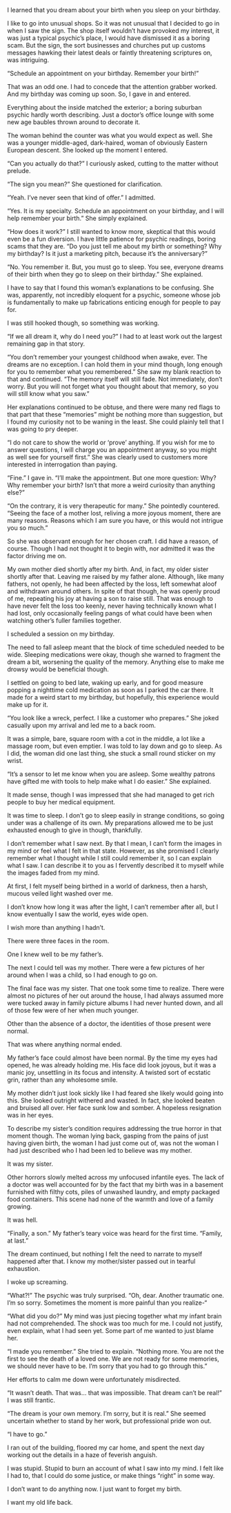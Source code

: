
I learned that you dream about your birth when you sleep on your birthday.

I like to go into unusual shops. So it was not unusual that I decided to go in when I saw the sign. The shop itself wouldn’t have provoked my interest, it was just a typical psychic’s place, I would have dismissed it as a boring scam. But the sign, the sort businesses and churches put up customs messages hawking their latest deals or faintly threatening scriptures on, was intriguing.

“Schedule an appointment on your birthday. Remember your birth!”

That was an odd one. I had to concede that the attention grabber worked. And my birthday was coming up soon. So, I gave in and entered. 

Everything about the inside matched the exterior; a boring suburban psychic hardly worth describing. Just a doctor’s office lounge with some new age baubles thrown around to decorate it.

The woman behind the counter was what you would expect as well. She was a younger middle-aged, dark-haired, woman of obviously Eastern European descent. She looked up the moment I entered. 

“Can you actually do that?” I curiously asked, cutting to the matter without prelude. 

“The sign you mean?” She questioned for clarification.

“Yeah. I’ve never seen that kind of offer.” I admitted. 

“Yes. It is my specialty. Schedule an appointment on your birthday, and I will help remember your birth.” She simply explained.

“How does it work?” I still wanted to know more, skeptical that this would even be a fun diversion. I have little patience for psychic readings, boring scams that they are. “Do you just tell me about my birth or something? Why my birthday? Is it just a marketing pitch, because it’s the anniversary?”

“No. You remember it. But, you must go to sleep. You see, everyone dreams of their birth when they go to sleep on their birthday.” She explained. 

I have to say that I found this woman’s explanations to be confusing. She was, apparently, not incredibly eloquent for a psychic, someone whose job is fundamentally to make up fabrications enticing enough for people to pay for.

I was still hooked though, so something was working.

“If we all dream it, why do I need you?” I had to at least work out the largest remaining gap in that story. 

“You don’t remember your youngest childhood when awake, ever. The dreams are no exception. I can hold them in your mind though, long enough for you to remember what you remembered.” She saw my blank reaction to that and continued. “The memory itself will still fade. Not immediately, don’t worry. But you will not forget what you thought about that memory, so you will still know what you saw.” 

Her explanations continued to be obtuse, and there were many red flags to that part that these “memories” might be nothing more than suggestion, but I found my curiosity not to be waning in the least. She could plainly tell that I was going to pry deeper.

“I do not care to show the world or ‘prove’ anything. If you wish for me to answer questions, I will charge you an appointment anyway, so you might as well see for yourself first.” She was clearly used to customers more interested in interrogation than paying.

“Fine.” I gave in. “I’ll make the appointment. But one more question: Why? Why remember your birth? Isn’t that more a weird curiosity than anything else?” 

“On the contrary, it is very therapeutic for many.” She pointedly countered. “Seeing the face of a mother lost, reliving a more joyous moment, there are many reasons. Reasons which I am sure you have, or this would not intrigue you so much.” 

So she was observant enough for her chosen craft. I did have a reason, of course. Though I had not thought it to begin with, nor admitted it was the factor driving me on. 

My own mother died shortly after my birth. And, in fact, my older sister shortly after that. Leaving me raised by my father alone. Although, like many fathers, not openly, he had been affected by the loss, left somewhat aloof and withdrawn around others. In spite of that though, he was openly proud of me, repeating his joy at having a son to raise still. That was enough to have never felt the loss too keenly, never having technically known what I had lost, only occasionally feeling pangs of what could have been when watching other’s fuller families together.

I scheduled a session on my birthday. 

The need to fall asleep meant that the block of time scheduled needed to be wide. Sleeping medications were okay, though she warned to fragment the dream a bit, worsening the quality of the memory. Anything else to make me drowsy would be beneficial though. 

I settled on going to bed late, waking up early, and for good measure popping a nighttime cold medication as soon as I parked the car there. It made for a weird start to my birthday, but hopefully, this experience would make up for it.

“You look like a wreck, perfect. I like a customer who prepares.” She joked casually upon my arrival and led me to a back room. 

It was a simple, bare, square room with a cot in the middle, a lot like a massage room, but even emptier. I was told to lay down and go to sleep. As I did, the woman did one last thing, she stuck a small round sticker on my wrist.

“It’s a sensor to let me know when you are asleep. Some wealthy patrons have gifted me with tools to help make what I do easier.” She explained.

It made sense, though I was impressed that she had managed to get rich people to buy her medical equipment. 

It was time to sleep. I don’t go to sleep easily in strange conditions, so going under was a challenge of its own. My preparations allowed me to be just exhausted enough to give in though, thankfully.

I don’t remember what I saw next. By that I mean, I can’t form the images in my mind or feel what I felt in that state. However, as she promised I clearly remember what I thought while I still could remember it, so I can explain what I saw. I can describe it to you as I fervently described it to myself while the images faded from my mind.

At first, I felt myself being birthed in a world of darkness, then a harsh, mucous veiled light washed over me. 

I don’t know how long it was after the light, I can’t remember after all, but I know eventually I saw the world, eyes wide open. 

I wish more than anything I hadn’t. 

There were three faces in the room. 

One I knew well to be my father’s.

The next I could tell was my mother. There were a few pictures of her around when I was a child, so I had enough to go on.

The final face was my sister. That one took some time to realize. There were almost no pictures of her out around the house, I had always assumed more were tucked away in family picture albums I had never hunted down, and all of those few were of her when much younger. 

Other than the absence of a doctor, the identities of those present were normal.

That was where anything normal ended. 

My father’s face could almost have been normal. By the time my eyes had opened, he was already holding me. His face did look joyous, but it was a manic joy, unsettling in its focus and intensity. A twisted sort of ecstatic grin, rather than any wholesome smile.

My mother didn’t just look sickly like I had feared she likely would going into this. She looked outright withered and wasted. In fact, she looked beaten and bruised all over. Her face sunk low and somber. A hopeless resignation was in her eyes. 

To describe my sister’s condition requires addressing the true horror in that moment though. The woman lying back, gasping from the pains of just having given birth, the woman I had just come out of, was not the woman I had just described who I had been led to believe was my mother.

It was my sister. 

Other horrors slowly melted across my unfocused infantile eyes. The lack of a doctor was well accounted for by the fact that my birth was in a basement furnished with filthy cots, piles of unwashed laundry, and empty packaged food containers. This scene had none of the warmth and love of a family growing. 

It was hell.

“Finally, a son.” My father’s teary voice was heard for the first time. “Family, at last.” 

The dream continued, but nothing I felt the need to narrate to myself happened after that. I know my mother/sister passed out in tearful exhaustion. 

I woke up screaming.

“What?!” The psychic was truly surprised. “Oh, dear. Another traumatic one. I’m so sorry. Sometimes the moment is more painful than you realize-“

“What did you do?” My mind was just piecing together what my infant brain had not comprehended. The shock was too much for me. I could not justify, even explain, what I had seen yet. Some part of me wanted to just blame her.

“I made you remember.” She tried to explain. “Nothing more. You are not the first to see the death of a loved one. We are not ready for some memories, we should never have to be. I’m sorry that you had to go through this.”

Her efforts to calm me down were unfortunately misdirected.

“It wasn’t death. That was… that was impossible. That dream can’t be real!” I was still frantic.

“The dream is your own memory. I’m sorry, but it is real.” She seemed uncertain whether to stand by her work, but professional pride won out.

“I have to go.”

I ran out of the building, floored my car home, and spent the next day working out the details in a haze of feverish anguish.

I was stupid. Stupid to burn an account of what I saw into my mind. I felt like I had to, that I could do some justice, or make things “right” in some way.

I don’t want to do anything now. I just want to forget my birth. 

I want my old life back.